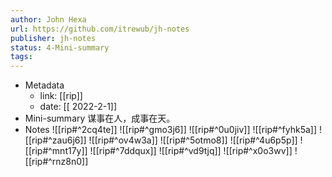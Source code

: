 ```yaml
---
author: John Hexa
url: https://github.com/itrewub/jh-notes
publisher: jh-notes
status: 4-Mini-summary
tags: 
---
```

- Metadata
	- link: [[rip]]
	- date: [[ 2022-2-1]]
- Mini-summary
谋事在人，成事在天。
- Notes
![[rip#^2cq4te]]
![[rip#^gmo3j6]]
![[rip#^0u0jiv]]
![[rip#^fyhk5a]]
![[rip#^zau6j6]]
![[rip#^ov4w3a]]
![[rip#^5otmo8]]
![[rip#^4u6p5p]]
![[rip#^mnt17y]]
![[rip#^7ddqux]]
![[rip#^vd9tjq]]
![[rip#^x0o3wv]]
![[rip#^rnz8n0]]